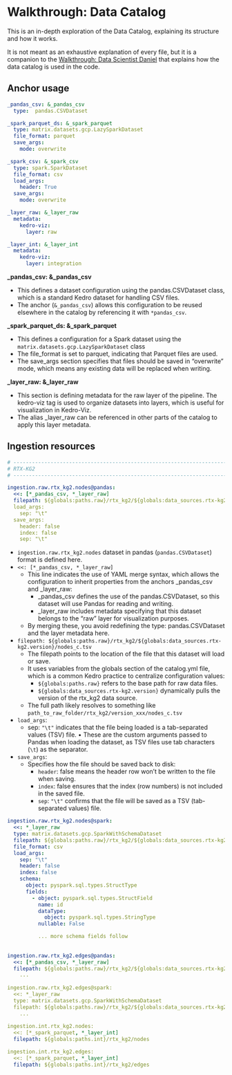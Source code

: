 # Walkthrough: Data Catalog

This is an in-depth exploration of the Data Catalog, explaining its structure and how it works.

It is not meant as an exhaustive explanation of every file, but it is a companion to the [Walkthrough: Data Scientist Daniel](walkthrough.md) that explains how the data catalog is used in the code.


## Anchor usage

```yaml
_pandas_csv: &_pandas_csv
  type:  pandas.CSVDataset

_spark_parquet_ds: &_spark_parquet
  type: matrix.datasets.gcp.LazySparkDataset
  file_format: parquet
  save_args:
    mode: overwrite

_spark_csv: &_spark_csv
  type: spark.SparkDataset
  file_format: csv
  load_args:
    header: True
  save_args:
    mode: overwrite

_layer_raw: &_layer_raw
  metadata:
    kedro-viz:
      layer: raw

_layer_int: &_layer_int
  metadata:
    kedro-viz:
      layer: integration
```

**_pandas_csv: &_pandas_csv**

- This defines a dataset configuration using the pandas.CSVDataset class, which is a standard Kedro dataset for handling CSV files.
- The anchor (`&_pandas_csv`) allows this configuration to be reused elsewhere in the catalog by referencing it with `*pandas_csv`.

**_spark_parquet_ds: &_spark_parquet**

- This defines a configuration for a Spark dataset using the `matrix.datasets.gcp.LazySparkDataset` class
- The file_format is set to parquet, indicating that Parquet files are used.
- The save_args section specifies that files should be saved in “overwrite” mode, which means any existing data will be replaced when writing.

**_layer_raw: &_layer_raw**

- This section is defining metadata for the raw layer of the pipeline. The kedro-viz tag is used to organize datasets into layers, which is useful for visualization in Kedro-Viz.
- The alias _layer_raw can be referenced in other parts of the catalog to apply this layer metadata.

 
## Ingestion resources

```yaml
# -------------------------------------------------------------------------
# RTX-KG2
# -------------------------------------------------------------------------  

ingestion.raw.rtx_kg2.nodes@pandas:
  <<: [*_pandas_csv, *_layer_raw]
  filepath: ${globals:paths.raw}/rtx_kg2/${globals:data_sources.rtx-kg2.version}/nodes_c.tsv
  load_args:
    sep: "\t"
  save_args:
    header: false
    index: false
    sep: "\t"
```

- `ingestion.raw.rtx_kg2.nodes` dataset in pandas (`pandas.CSVDataset`) format is defined here.
- `<<: [*_pandas_csv, *_layer_raw]`
    - This line indicates the use of YAML merge syntax, which allows the configuration to inherit properties from the anchors _pandas_csv and _layer_raw:
        - _pandas_csv defines the use of the pandas.CSVDataset, so this dataset will use Pandas for reading and writing.
        - _layer_raw includes metadata specifying that this dataset belongs to the “raw” layer for visualization purposes.
    - By merging these, you avoid redefining the type: pandas.CSVDataset and the layer metadata here.
- `filepath: ${globals:paths.raw}/rtx_kg2/${globals:data_sources.rtx-kg2.version}/nodes_c.tsv`
    - The filepath points to the location of the file that this dataset will load or save.
    - It uses variables from the globals section of the catalog.yml file, which is a common Kedro practice to centralize configuration values:
        - `${globals:paths.raw}` refers to the base path for raw data files.
        - `${globals:data_sources.rtx-kg2.version}` dynamically pulls the version of the rtx_kg2 data source.
    - The full path likely resolves to something like `path_to_raw_folder/rtx_kg2/version_xxx/nodes_c.tsv`
- `load_args`:
    - sep: `"\t"` indicates that the file being loaded is a tab-separated values (TSV) file.
    •	These are the custom arguments passed to Pandas when loading the dataset, as TSV files use tab characters (`\t`) as the separator.
- `save_args`:
    - Specifies how the file should be saved back to disk:
        - `header`: false means the header row won’t be written to the file when saving.
        - `index`: false ensures that the index (row numbers) is not included in the saved file.
        - `sep`: `"\t"` confirms that the file will be saved as a TSV (tab-separated values) file.

```yaml
ingestion.raw.rtx_kg2.nodes@spark:
  <<: *_layer_raw
  type: matrix.datasets.gcp.SparkWithSchemaDataset
  filepath: ${globals:paths.raw}/rtx_kg2/${globals:data_sources.rtx-kg2.version}/nodes_c.tsv
  file_format: csv
  load_args:
    sep: "\t"
    header: false
    index: false
    schema:
      object: pyspark.sql.types.StructType
      fields:
        - object: pyspark.sql.types.StructField
          name: id
          dataType: 
            object: pyspark.sql.types.StringType
          nullable: False

	      ... more schema fields follow
	      
	      
ingestion.raw.rtx_kg2.edges@pandas:
  <<: [*_pandas_csv, *_layer_raw]
  filepath: ${globals:paths.raw}/rtx_kg2/${globals:data_sources.rtx-kg2.version}/edges_c.tsv
	...
	
ingestion.raw.rtx_kg2.edges@spark:
  <<: *_layer_raw
  type: matrix.datasets.gcp.SparkWithSchemaDataset
  filepath: ${globals:paths.raw}/rtx_kg2/${globals:data_sources.rtx-kg2.version}/edges_c.tsv
	...
	
ingestion.int.rtx_kg2.nodes:
  <<: [*_spark_parquet, *_layer_int]
  filepath: ${globals:paths.int}/rtx_kg2/nodes

ingestion.int.rtx_kg2.edges:
  <<: [*_spark_parquet, *_layer_int]
  filepath: ${globals:paths.int}/rtx_kg2/edges
```